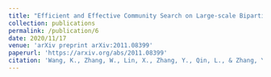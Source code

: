 ```yaml
---
title: "Efficient and Effective Community Search on Large-scale Bipartite Graphs"
collection: publications
permalink: /publication/6
date: 2020/11/17
venue: 'arXiv preprint arXiv:2011.08399'
paperurl: 'https://arxiv.org/abs/2011.08399'
citation: 'Wang, K., Zhang, W., Lin, X., Zhang, Y., Qin, L., & Zhang, Y. (2020). Efficient and Effective Community Search on Large-scale Bipartite Graphs. arXiv preprint arXiv:2011.08399.'
---
```

